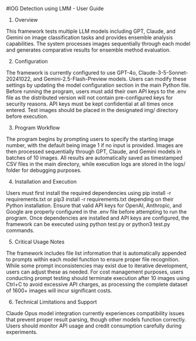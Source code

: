 #IOG Detection using LMM - User Guide

1) Overview

This framework tests multiple LLM models including GPT, Claude, and Gemini on image classification tasks and provides ensemble analysis capabilities. The system processes images sequentially through each model and generates comparative results for ensemble method evaluation.

2) Configuration

The framework is currently configured to use GPT-4o, Claude-3-5-Sonnet-20241022, and Gemini-2.5-Flash-Preview models. Users can modify these settings by updating the model configuration section in the main Python file. Before running the program, users must add their own API keys to the .env file as the distributed version will not contain pre-configured keys for security reasons. API keys must be kept confidential at all times once entered. Test images should be placed in the designated img/ directory before execution.

3) Program Workflow

The program begins by prompting users to specify the starting image number, with the default being image 1 if no input is provided. Images are then processed sequentially through GPT, Claude, and Gemini models in batches of 10 images. All results are automatically saved as timestamped CSV files in the main directory, while execution logs are stored in the logs/ folder for debugging purposes.

4) Installation and Execution

Users must first install the required dependencies using pip install -r requirements.txt or pip3 install -r requirements.txt depending on their Python installation. Ensure that valid API keys for OpenAI, Anthropic, and Google are properly configured in the .env file before attempting to run the program. Once dependencies are installed and API keys are configured, the framework can be executed using python test.py or python3 test.py commands.

5) Critical Usage Notes

The framework includes file list information that is automatically appended to prompts within each model function to ensure proper file recognition. While some prompt inconsistencies may exist due to iterative development, users can adjust these as needed. For cost management purposes, users conducting prompt testing should terminate execution after 10 images using Ctrl+C to avoid excessive API charges, as processing the complete dataset of 1600+ images will incur significant costs.

6) Technical Limitations and Support

Claude Opus model integration currently experiences compatibility issues that prevent proper result parsing, though other models function correctly. Users should monitor API usage and credit consumption carefully during experiments.
